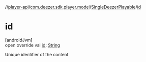 //[player-api](../../../index.md)/[com.deezer.sdk.player.model](../index.md)/[SingleDeezerPlayable](index.md)/[id](id.md)

# id

[androidJvm]\
open override val [id](id.md): [String](https://kotlinlang.org/api/latest/jvm/stdlib/kotlin/-string/index.html)

Unique identifier of the content
